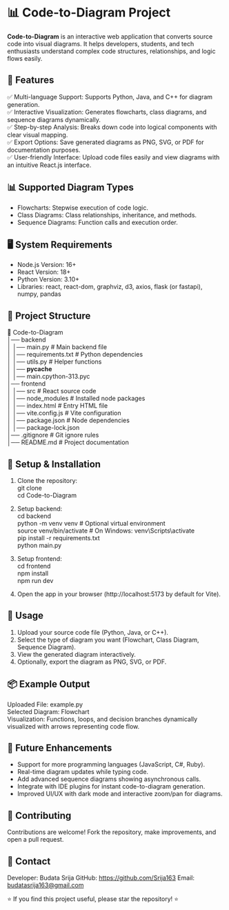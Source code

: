 # 📊 Code-to-Diagram Project

**Code-to-Diagram** is an interactive web application that converts source code into visual diagrams. It helps developers, students, and tech enthusiasts understand complex code structures, relationships, and logic flows easily.

## 🚀 Features
✅ Multi-language Support: Supports Python, Java, and C++ for diagram generation.  
✅ Interactive Visualization: Generates flowcharts, class diagrams, and sequence diagrams dynamically.  
✅ Step-by-step Analysis: Breaks down code into logical components with clear visual mapping.  
✅ Export Options: Save generated diagrams as PNG, SVG, or PDF for documentation purposes.  
✅ User-friendly Interface: Upload code files easily and view diagrams with an intuitive React.js interface.  

## 📊 Supported Diagram Types
- Flowcharts: Stepwise execution of code logic.  
- Class Diagrams: Class relationships, inheritance, and methods.  
- Sequence Diagrams: Function calls and execution order.  

## 🖥 System Requirements
- Node.js Version: 16+  
- React Version: 18+  
- Python Version: 3.10+  
- Libraries: react, react-dom, graphviz, d3, axios, flask (or fastapi), numpy, pandas  

## 📂 Project Structure
📂 Code-to-Diagram  
│── backend  
│   │── main.py            # Main backend file  
│   │── requirements.txt   # Python dependencies  
│   │── utils.py           # Helper functions  
│   │── __pycache__  
│       │── main.cpython-313.pyc  
│── frontend  
│   │── src                 # React source code  
│   │── node_modules        # Installed node packages  
│   │── index.html          # Entry HTML file  
│   │── vite.config.js      # Vite configuration  
│   │── package.json        # Node dependencies  
│   │── package-lock.json  
│── .gitignore              # Git ignore rules  
│── README.md               # Project documentation  

## 🔧 Setup & Installation
1. Clone the repository:  
git clone <your-repo-link>  
cd Code-to-Diagram  

2. Setup backend:  
cd backend  
python -m venv venv          # Optional virtual environment  
source venv/bin/activate     # On Windows: venv\Scripts\activate  
pip install -r requirements.txt  
python main.py  

3. Setup frontend:  
cd frontend  
npm install  
npm run dev  

4. Open the app in your browser (http://localhost:5173 by default for Vite).  

## 📜 Usage
1. Upload your source code file (Python, Java, or C++).  
2. Select the type of diagram you want (Flowchart, Class Diagram, Sequence Diagram).  
3. View the generated diagram interactively.  
4. Optionally, export the diagram as PNG, SVG, or PDF.  

## 📦 Example Output
Uploaded File: example.py  
Selected Diagram: Flowchart  
Visualization: Functions, loops, and decision branches dynamically visualized with arrows representing code flow.  

## 🏅 Future Enhancements
- Support for more programming languages (JavaScript, C#, Ruby).  
- Real-time diagram updates while typing code.  
- Add advanced sequence diagrams showing asynchronous calls.  
- Integrate with IDE plugins for instant code-to-diagram generation.  
- Improved UI/UX with dark mode and interactive zoom/pan for diagrams.  

## 🤝 Contributing
Contributions are welcome! Fork the repository, make improvements, and open a pull request.  

## 📧 Contact
Developer:   Budata Srija
GitHub:  https://github.com/Srija163
Email:  budatasrija163@gmail.com

⭐ If you find this project useful, please star the repository! ⭐

